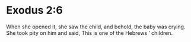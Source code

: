 # Exodus 2:6

When she opened it, she saw the child, and behold, the baby was crying. She took pity on him and said, This is one of the Hebrews ’ children.
